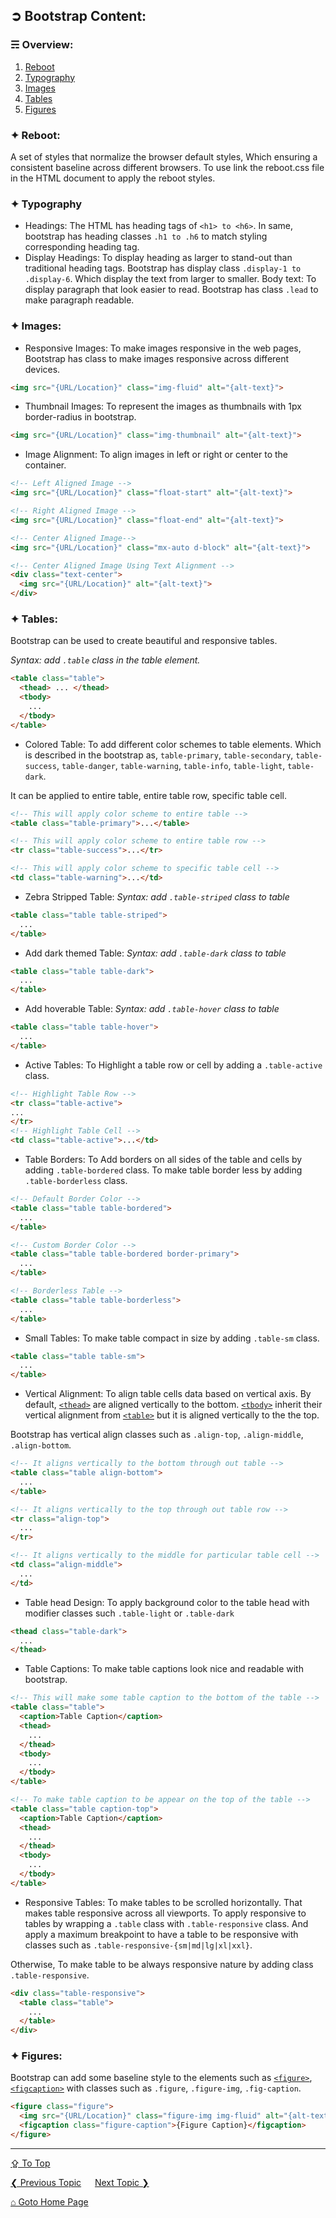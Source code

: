 ## &#10162; Bootstrap Content:

### &#9780; Overview:
1. [Reboot](#-reboot)
2. [Typography](#-typography)
3. [Images](#-images)
4. [Tables](#-tables)
5. [Figures](#-figures)

### &#10022; Reboot:
A set of styles that normalize the browser default styles, Which ensuring a consistent baseline across different browsers. To use link the reboot.css file in the HTML document to apply the reboot styles.

### &#10022; Typography
- Headings: The HTML has heading tags of `<h1> to <h6>`. In same, bootstrap has heading classes `.h1 to .h6` to match styling corresponding heading tag.
- Display Headings: To display heading as larger to stand-out than traditional heading tags. Bootstrap has display class `.display-1 to .display-6`. Which display the text from larger to smaller.
Body text: To display paragraph that look easier to read. Bootstrap has class `.lead` to make paragraph readable.

### &#10022; Images:
- Responsive Images:
To make images responsive in the web pages, Bootstrap has class to make images responsive across different devices.

```html
<img src="{URL/Location}" class="img-fluid" alt="{alt-text}">
```

- Thumbnail Images:
To represent the images as thumbnails with 1px border-radius in bootstrap.

```html
<img src="{URL/Location}" class="img-thumbnail" alt="{alt-text}">
```

- Image Alignment:
To align images in left or right or center to the container.

```html
<!-- Left Aligned Image -->
<img src="{URL/Location}" class="float-start" alt="{alt-text}">

<!-- Right Aligned Image -->
<img src="{URL/Location}" class="float-end" alt="{alt-text}">

<!-- Center Aligned Image-->
<img src="{URL/Location}" class="mx-auto d-block" alt="{alt-text}">

<!-- Center Aligned Image Using Text Alignment -->
<div class="text-center">
  <img src="{URL/Location}" alt="{alt-text}">
</div>
```

### &#10022; Tables:
Bootstrap can be used to create beautiful and responsive tables.

*Syntax: add `.table` class in the table element.*
```html
<table class="table">
  <thead> ... </thead>
  <tbody>
    ...
  </tbody>
</table>
```

- Colored Table:
To add different color schemes to table elements. Which is described in the bootstrap as, `table-primary`, `table-secondary`, `table-success`, `table-danger`, `table-warning`, `table-info`, `table-light`, `table-dark`.

It can be applied to entire table, entire table row, specific table cell.

```html
<!-- This will apply color scheme to entire table -->
<table class="table-primary">...</table>

<!-- This will apply color scheme to entire table row -->
<tr class="table-success">...</tr>

<!-- This will apply color scheme to specific table cell -->
<td class="table-warning">...</td>
```

- Zebra Stripped Table:
*Syntax: add `.table-striped` class to table*

```html
<table class="table table-striped">
  ...
</table>
```

- Add dark themed Table:
*Syntax: add `.table-dark` class to table*

```html
<table class="table table-dark">
  ...
</table>
```

- Add hoverable Table:
*Syntax: add `.table-hover` class to table*

```html
<table class="table table-hover">
  ...
</table>
```

- Active Tables:
To Highlight a table row or cell by adding a `.table-active` class.

```html
<!-- Highlight Table Row -->
<tr class="table-active">
...
</tr>
<!-- Highlight Table Cell -->
<td class="table-active">...</td>
```

- Table Borders:
To Add borders on all sides of the table and cells by adding `.table-bordered` class. To make table border less by adding `.table-borderless` class.

```html
<!-- Default Border Color -->
<table class="table table-bordered">
  ...
</table>

<!-- Custom Border Color -->
<table class="table table-bordered border-primary">
  ...
</table>

<!-- Borderless Table -->
<table class="table table-borderless">
  ...
</table>
```

- Small Tables:
To make table compact in size by adding `.table-sm` class.

```html
<table class="table table-sm">
  ...
</table>
```

- Vertical Alignment:
To align table cells data based on vertical axis. By default, [`<thead>`](https://github.com/ag-sanjjeev/HTML-Notes/blob/master/tags/thead-tag.md) are aligned vertically to the bottom. [`<tbody>`](https://github.com/ag-sanjjeev/HTML-Notes/blob/master/tags/tbody-tag.md) inherit their vertical alignment from [`<table>`](https://github.com/ag-sanjjeev/HTML-Notes/blob/master/tags/table-tag.md) but it is aligned vertically to the the top.

Bootstrap has vertical align classes such as `.align-top`, `.align-middle`, `.align-bottom`.
```html
<!-- It aligns vertically to the bottom through out table -->
<table class="table align-bottom">
  ...
</table>
```

```html
<!-- It aligns vertically to the top through out table row -->
<tr class="align-top">
  ...
</tr>
```

```html
<!-- It aligns vertically to the middle for particular table cell -->
<td class="align-middle">
  ...
</td>
```

- Table head Design:
To apply background color to the table head with modifier classes such `.table-light` or `.table-dark`

```html
<thead class="table-dark">
  ...
</thead>
```

- Table Captions:
To make table captions look nice and readable with bootstrap.

```html
<!-- This will make some table caption to the bottom of the table -->
<table class="table">
  <caption>Table Caption</caption>
  <thead>
    ...
  </thead>
  <tbody>
    ...
  </tbody>
</table>
```

```html
<!-- To make table caption to be appear on the top of the table -->
<table class="table caption-top">
  <caption>Table Caption</caption>
  <thead>
    ...
  </thead>
  <tbody>
    ...
  </tbody>
</table>
```

- Responsive Tables:
To make tables to be scrolled horizontally. That makes table responsive across all viewports. 
To apply responsive to tables by wrapping a `.table` class with `.table-responsive` class. 
And apply a maximum breakpoint to have a table to be responsive with classes such as `.table-responsive-{sm|md|lg|xl|xxl}`.

Otherwise, To make table to be always responsive nature by adding class `.table-responsive`.

```html
<div class="table-responsive">
  <table class="table">
    ...
  </table>
</div>
```

### &#10022; Figures:
Bootstrap can add some baseline style to the elements such as [`<figure>`](https://github.com/ag-sanjjeev/HTML-Notes/blob/master/tags/figure-tag.md), [`<figcaption>`](https://github.com/ag-sanjjeev/HTML-Notes/blob/master/tags/figcaption-tag.md) with classes such as `.figure`, `.figure-img`, `.fig-caption`.

```html
<figure class="figure">
  <img src="{URL/Location}" class="figure-img img-fluid" alt="{alt-text}">
  <figcaption class="figure-caption">{Figure Caption}</figcaption>
</figure>
```

---
[&#8682; To Top](#-bootstrap-content)

[&#10094; Previous Topic](./bootstrap-layouts.md) &emsp; [Next Topic &#10095;](./components.md)

[&#8962; Goto Home Page](../../README.md)